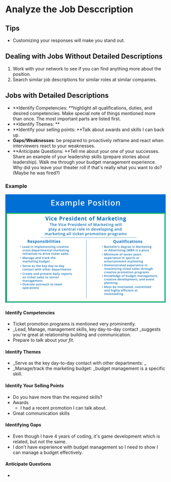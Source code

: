 # Analyze the Job Desccription

## Tips

* Customizing your responses will make you stand out.

## Dealing with Jobs Without Detailed Descriptions

1. Work with your network to see if you can find anything more about the position.
2. Search similar job descriptions for similar roles at similar companies.

## Jobs with Detailed Descriptions

* **Identify Competencies: **highlight all qualifications, duties, and desired competencies. Make special note of things mentioned more than once. The most important parts are listed first.
* **Identify Themes: **
* **Identify your selling points: **Talk about awards and skills I can back up.
* **Gaps/Weaknesses**: be prepared to proactively reframe and react when interviewers react to your weaknesses.
* **Anticipate Questions: **Tell me about your one of your successes. Share an example of your leadership skills (prepare stories about leadership). Walk me through your budget management experience. Why did you leave your theater roll if that's really what you want to do? (Maybe he was fired?)

### Example

![](../../.gitbook/assets/cleanshot-2021-10-04-at-10.04.25.png)

#### Identify Competencies

* Ticket promotion programs is mentioned very prominently.
* _Lead, Manage, management skills, key day-to-day contact _suggests you're great at relationship building and communication.
* Prepare to talk about _your fit_.

#### Identify Themes

* _Serve as the key day-to-day contact with other departments: _
* _Manage/track the marketing budget: _budget management is a specific skill.

#### Identify Your Selling Points

* Do you have more than the required skills?
* Awards
  * I had a recent promotion I can talk about.
* Great communication skills

#### Identifying Gaps

* Even though I have 4 years of coding, it's game development which is related, but not the same.
* I don't have experience with budget management so I need to show I can manage a budget effectively.

#### Anticipate Questions

*
